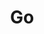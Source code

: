 ---
layout: tag-list
type: tag
title: Go
slug: go
category: dev
sidebar: true
description: >
   I am ready to Go!
---